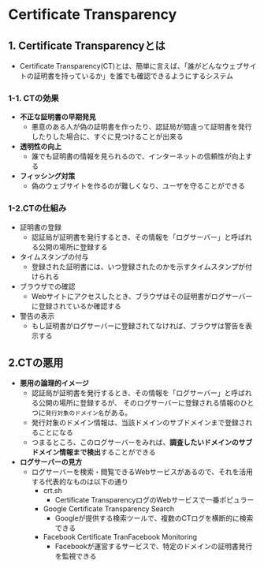 # Certificate Transparency
## 1. Certificate Transparencyとは
- Certificate Transparency(CT)とは、簡単に言えば、「誰がどんなウェブサイトの証明書を持っているか」を誰でも確認できるようにするシステム
### 1-1. CTの効果
- **不正な証明書の早期発見**
  - 悪意のある人が偽の証明書を作ったり、認証局が間違って証明書を発行したりした場合に、すぐに見つけることが出来る
- **透明性の向上**
  - 誰でも証明書の情報を見られるので、インターネットの信頼性が向上する
- **フィッシング対策**
  - 偽のウェブサイトを作るのが難しくなり、ユーザを守ることができる
  
### 1-2.CTの仕組み
- 証明書の登録
  - 認証局が証明書を発行するとき、その情報を「ログサーバー」と呼ばれる公開の場所に登録する
- タイムスタンプの付与
  - 登録された証明書には、いつ登録されたのかを示すタイムスタンプが付けられる
- ブラウザでの確認
  - Webサイトにアクセスしたとき、ブラウザはその証明書がログサーバーに登録されているか確認する
- 警告の表示
  - もし証明書がログサーバーに登録されてなければ、ブラウザは警告を表示する 

## 2.CTの悪用
- **悪用の論理的イメージ**
  - 認証局が証明書を発行するとき、その情報を「ログサーバー」と呼ばれる公開の場所に登録するが、 そのログサーバーに登録される情報のひとつに`発行対象のドメイン名`がある。
  - 発行対象のドメイン情報は、当該ドメインのサブドメインまで登録されることになる
  - つまるところ、このログサーバーをみれば、**調査したいドメインのサブドメイン情報まで検出**することができる
- **ログサーバーの見方**
  - ログサーバーを検索・閲覧できるWebサービスがあるので、それを活用する代表的なものは以下の通り
    - crt.sh 
      - Certificate TransparencyログのWebサービスで一番ポピュラー 
    - Google Certificate Transparency Search
      - Googleが提供する検索ツールで、複数のCTログを横断的に検索できる
    - Facebook Certificate TranFacebook Monitoring
      - Facebookが運営するサービスで、特定のドメインの証明書発行を監視できる
    